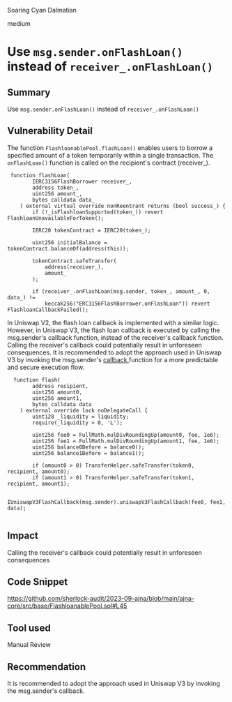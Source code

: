 Soaring Cyan Dalmatian

medium

# Use `msg.sender.onFlashLoan()` instead of `receiver_.onFlashLoan()`
## Summary
Use `msg.sender.onFlashLoan()` instead of `receiver_.onFlashLoan()`

## Vulnerability Detail
The function `FlashloanablePool.flashLoan()` enables users to borrow a specified amount of a token temporarily within a single transaction. The `onFlashLoan()` function is called on the recipient's contract (receiver_). 
```solidity
 function flashLoan(
        IERC3156FlashBorrower receiver_,
        address token_,
        uint256 amount_,
        bytes calldata data_
    ) external virtual override nonReentrant returns (bool success_) {
        if (!_isFlashloanSupported(token_)) revert FlashloanUnavailableForToken();

        IERC20 tokenContract = IERC20(token_);

        uint256 initialBalance = tokenContract.balanceOf(address(this));

        tokenContract.safeTransfer(
            address(receiver_),
            amount_
        );

        if (receiver_.onFlashLoan(msg.sender, token_, amount_, 0, data_) != 
            keccak256("ERC3156FlashBorrower.onFlashLoan")) revert FlashloanCallbackFailed();

```

In Uniswap V2, the flash loan callback is implemented with a similar logic. However, in Uniswap V3, the flash loan callback is executed by calling the msg.sender's callback function, instead of the receiver's callback function. Calling the receiver's callback could potentially result in unforeseen consequences. It is recommended to adopt the approach used in Uniswap V3 by invoking the msg.sender's [callback ](https://github.com/Uniswap/v3-core/blob/main/contracts/UniswapV3Pool.sol#L808)function for a more predictable and secure execution flow.

```solidity
  function flash(
        address recipient,
        uint256 amount0,
        uint256 amount1,
        bytes calldata data
    ) external override lock noDelegateCall {
        uint128 _liquidity = liquidity;
        require(_liquidity > 0, 'L');

        uint256 fee0 = FullMath.mulDivRoundingUp(amount0, fee, 1e6);
        uint256 fee1 = FullMath.mulDivRoundingUp(amount1, fee, 1e6);
        uint256 balance0Before = balance0();
        uint256 balance1Before = balance1();

        if (amount0 > 0) TransferHelper.safeTransfer(token0, recipient, amount0);
        if (amount1 > 0) TransferHelper.safeTransfer(token1, recipient, amount1);

        IUniswapV3FlashCallback(msg.sender).uniswapV3FlashCallback(fee0, fee1, data);


```
## Impact
Calling the receiver's callback could potentially result in unforeseen consequences
## Code Snippet
https://github.com/sherlock-audit/2023-09-ajna/blob/main/ajna-core/src/base/FlashloanablePool.sol#L45

## Tool used

Manual Review

## Recommendation
 It is recommended to adopt the approach used in Uniswap V3 by invoking the msg.sender's callback.